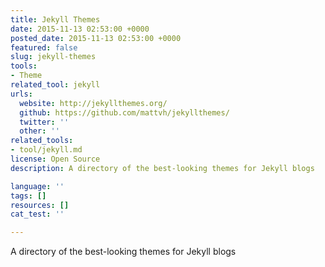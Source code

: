 ```yaml
---
title: Jekyll Themes
date: 2015-11-13 02:53:00 +0000
posted_date: 2015-11-13 02:53:00 +0000
featured: false
slug: jekyll-themes
tools:
- Theme
related_tool: jekyll
urls:
  website: http://jekyllthemes.org/
  github: https://github.com/mattvh/jekyllthemes/
  twitter: ''
  other: ''
related_tools:
- tool/jekyll.md
license: Open Source
description: A directory of the best-looking themes for Jekyll blogs

language: ''
tags: []
resources: []
cat_test: ''

---
```

A directory of the best-looking themes for Jekyll blogs




